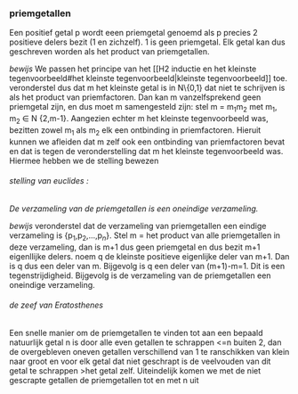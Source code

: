 ### priemgetallen
Een positief getal p wordt eeen priemgetal genoemd  als p precies 2 positieve delers bezit (1 en zichzelf). 1 is geen priemgetal. 
Elk getal kan dus geschreven worden als het product van  priemgetallen.

*bewijs*
We passen het principe van het [[H2 inductie en het kleinste tegenvoorbeeld#het kleinste tegenvoorbeeld|kleinste tegenvoorbeeld]] toe.
veronderstel dus dat m het kleinste getal is in N\\{0,1} dat niet te schrijven is als het product van priemfactoren. 
Dan kan m vanzelfsprekend geen priemgetal zijn, en dus moet m samengesteld zijn: stel m = m$_1$m$_2$ met m$_1$, m$_2$ ∈ N \{2,m-1}. Aangezien echter m het kleinste tegenvoorbeeld was, bezitten zowel m$_1$ als m$_2$ elk een ontbinding in priemfactoren. Hieruit kunnen we afleiden dat m zelf ook een ontbinding van priemfactoren bevat en dat is tegen de veronderstelling dat m het kleinste tegenvoorbeeld was. Hiermee hebben we de stelling bewezen

###### stelling van euclides : 
*De verzameling van de priemgetallen is een oneindige verzameling.*

*bewijs*
veronderstel dat de verzameling van priemgetallen een eindige verzameling is {p$_1$,p$_2$,...,p$_n$}.
Stel m = het product van alle priemgetallen in deze verzameling, dan is m+1 dus geen priemgetal en dus bezit m+1 eigenllijke delers. 
noem q de kleinste positieve eigenlijke deler van m+1. Dan is q dus een deler van m. Bijgevolg is q een deler van (m+1)-m=1. Dit is een tegenstrijdigheid. Bijgevolg is de verzameling van de priemgetallen een oneindige verzameling.


###### de zeef van Eratosthenes
Een snelle manier om de priemgetallen te vinden tot aan een bepaald natuurlijk getal n is door alle even getallen te schrappen <=n buiten 2, dan de overgebleven oneven getallen verschillend van 1 te ranschikken van klein naar groot en voor elk getal dat niet geschrapt is de veelvouden van dit getal te schrappen >het getal zelf. 
Uiteindelijk komen we met de niet gescrapte getallen de priemgetallen tot en met n uit 